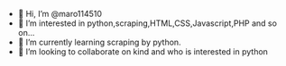 - 👋 Hi, I’m @maro114510
- 👀 I’m interested in python,scraping,HTML,CSS,Javascript,PHP and so on...
- 🌱 I’m currently learning scraping by python.
- 💞️ I’m looking to collaborate on kind and who is interested in python 

<!---
maro114510/maro114510 is a ✨ special ✨ repository because its `README.md` (this file) appears on your GitHub profile.
You can click the Preview link to take a look at your changes.
--->
